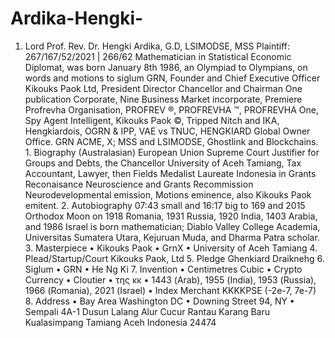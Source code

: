# Ardika-Hengki-
1. Lord Prof. Rev. Dr. Hengki Ardika, G.D, LSIMODSE, MSS Plaintiff: 267/167/52/2021 | 266/62  Mathematician in Statistical Economic Diplomat, was born January 8th 1986, an Olympiad to Olympians, on words and motions to siglum GRN, Founder and Chief Executive Officer Kikouks Paok Ltd, President Director Chancellor and Chairman One publication Corporate, Nine Business Market incorporate, Premiere Profrevha Organisation, PROFREV ®, PROFREVHA ™, PROFREVHA One, Spy Agent Intelligent, Kikouks Paok ©, Tripped Nitch and IKA, Hengkiardois, OGRN &amp; IPP, VAE vs TNUC, HENGKIARD Global Owner Office. GRN ACME, X; MSS and LSIMODSE, Ghostlink and Blockchains.  1. Biography (Australasian) European Union Supreme Court Justifier for Groups and Debts, the Chancellor University of Aceh Tamiang, Tax Accountant, Lawyer, then Fields Medalist Laureate Indonesia in Grants Reconaisance Neuroscience and Grants Recommission Neurodevelopmental emission, Motions eminence, also Kikouks Paok emitent.  2. Autobiography 07:43 small and 16:17 big to 169 and 2015 Orthodox Moon on 1918 Romania, 1931 Russia, 1920 India, 1403 Arabia, and 1986 Israel is born mathematician; Diablo Valley College Academia, Universitas Sumatera Utara, Kejuruan Muda, and Dharma Patra scholar.  3. Masterpiece • Kikouks Paok • GrnX • University of Aceh Tamiang  4. Plead/Startup/Court Kikouks Paok, Ltd  5. Pledge Ghenkiard Draiknehg  6. Siglum • GRN • He Ng Ki  7. Invention • Centimetres Cubic • Crypto Currency • Cloutier • της κκ • 1443 (Arab), 1955 (India), 1953 (Russia), 1966 (Romania), 2021 (Israel) • Index Merchant KKKKPSE (-2e-7, 7e-7)   8. Address • Bay Area Washington DC • Downing Street 94, NY • Sempali 4A-1 Dusun Lalang Alur Cucur Rantau    Karang Baru Kualasimpang Tamiang Aceh    Indonesia 24474
